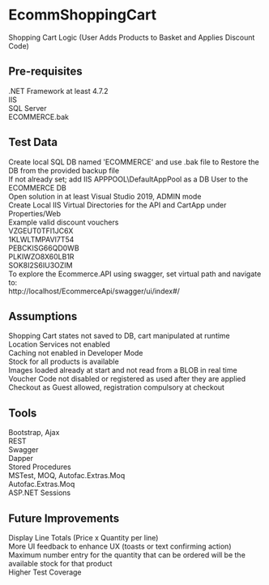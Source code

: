 # EcommShoppingCart
Shopping Cart Logic (User Adds Products to Basket and Applies Discount Code)

## Pre-requisites
.NET Framework at least 4.7.2 <br />
IIS <br />
SQL Server <br />
ECOMMERCE.bak <br />

## Test Data
Create local SQL DB named 'ECOMMERCE' and use .bak file to Restore the DB from the provided backup file <br />
If not already set; add IIS APPPOOL\DefaultAppPool as a DB User to the ECOMMERCE DB <br />
Open solution in at least Visual Studio 2019, ADMIN mode <br />
Create Local IIS Virtual Directories for the API and CartApp under Properties/Web <br />
Example valid discount vouchers <br />
VZGEUT0TFI1JC6X <br />
1KLWLTMPAVI7T54 <br />
PEBCKISG66QD0WB <br />
PLKIWZO8X60LB1R <br />
SOK8I2S6IU3OZIM <br />
To explore the Ecommerce.API using swagger, set virtual path and navigate to:<br />
http://localhost/EcommerceApi/swagger/ui/index#/<br />

## Assumptions
Shopping Cart states not saved to DB, cart manipulated at runtime <br />
Location Services not enabled <br />
Caching not enabled in Developer Mode <br />
Stock for all products is available <br />
Images loaded already at start and not read from a BLOB in real time <br />
Voucher Code not disabled or registered as used after they are applied <br />
Checkout as Guest allowed, registration compulsory at checkout <br />

## Tools
Bootstrap, Ajax <br />
REST <br />
Swagger <br />
Dapper <br />
Stored Procedures <br />
MSTest, MOQ, Autofac.Extras.Moq<br />
Autofac.Extras.Moq <br />
ASP.NET Sessions <br />

## Future Improvements
Display Line Totals (Price x Quantity per line)<br />
More UI feedback to enhance UX (toasts or text confirming action)<br />
Maximum number entry for the quantity that can be ordered will be the available stock for that product<br />
Higher Test Coverage<br />



